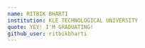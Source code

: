 ```yaml
---
name: RITBIK BHARTI
institution: KLE TECHNOLOGICAL UNIVERSITY
quote: YEY! I'M GRADUATING!
github_user: ritbikbharti
---
```

